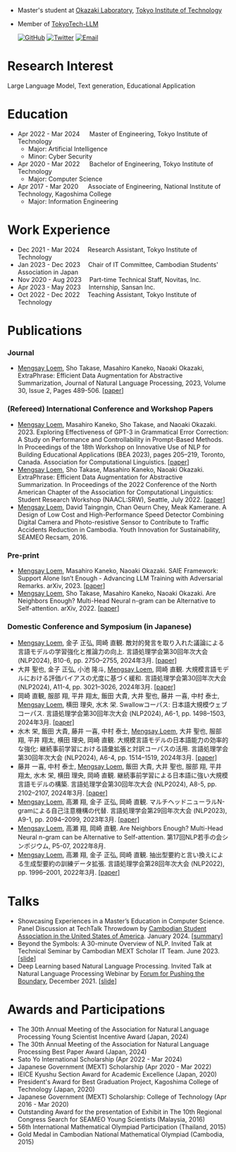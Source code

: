 * Master's student at [Okazaki Laboratory](https://www.nlp.c.titech.ac.jp/index.en.html), [Tokyo Institute of Technology](https://www.titech.ac.jp/english)
* Member of [TokyoTech-LLM](https://tokyotech-llm.github.io/)

  [![GitHub](https://img.shields.io/badge/-GitHub-black?style=flat-square&logo=github)](https://github.com/loem-ms)
  [![Twitter](https://img.shields.io/badge/-X-black?style=flat-square&logo=X)](https://twitter.com/loem_ms)
  [![Email](https://img.shields.io/badge/-Email-black?style=flat-square&logo=gmail&logoColor=white)](mailto:mengsaylms@gmail.com)

# Research Interest
Large Language Model, Text generation, Educational Application

# Education
- Apr 2022 - Mar 2024 &emsp; Master of Engineering, Tokyo Institute of Technology
  - Major: Artificial Intelligence
  - Minor: Cyber Security
- Apr 2020 - Mar 2022 &emsp; Bachelor of Engineering, Tokyo Institute of Technology
  - Major: Computer Science
- Apr 2017 - Mar 2020 &emsp; Associate of Engineering, National Institute of Technology, Kagoshima College
  - Major: Information Engineering

# Work Experience
- Dec 2021 - Mar 2024&emsp; Research Assistant, Tokyo Institute of Technology
- Jan 2023 - Dec 2023&emsp; Chair of IT Committee, Cambodian Students' Association in Japan
- Nov 2020 - Aug 2023&emsp; Part-time Technical Staff, Novitas, Inc. 
- Apr 2023 - May 2023&emsp; Internship, Sansan Inc.
- Oct 2022 - Dec 2022&emsp; Teaching Assistant, Tokyo Institute of Technology
  
# Publications

### Journal
* <u>Mengsay Loem</u>, Sho Takase, Masahiro Kaneko, Naoaki Okazaki, ExtraPhrase: Efficient Data Augmentation for Abstractive Summarization, Journal of Natural Language Processing, 2023, Volume 30, Issue 2, Pages 489-506. [[paper](https://www.jstage.jst.go.jp/article/jnlp/30/2/30_489/_article/-char/en)]

### (Refereed) International Conference and Workshop Papers
* <u>Mengsay Loem</u>, Masahiro Kaneko, Sho Takase, and Naoaki Okazaki. 2023. Exploring Effectiveness of GPT-3 in Grammatical Error Correction: A Study on Performance and Controllability in Prompt-Based Methods. In Proceedings of the 18th Workshop on Innovative Use of NLP for Building Educational Applications (BEA 2023), pages 205–219, Toronto, Canada. Association for Computational Linguistics. [[paper](https://aclanthology.org/2023.bea-1.18/)]
* <u>Mengsay Loem</u>, Sho Takase, Masahiro Kaneko, Naoaki Okazaki. ExtraPhrase: Efficient Data Augmentation for Abstractive Summarization. In Proceedings of the 2022 Conference of the North American Chapter of the Association for Computational Linguistics: Student Research Workshop (NAACL:SRW), Seattle, July 2022. [[paper](https://aclanthology.org/2022.naacl-srw.3/)]
* <u>Mengsay Loem</u>, David Taingngin, Chan Oeurn Chey, Meak Kamerane. A Design of Low Cost and High-Performance Speed Detector Combining Digital Camera and Photo-resistive Sensor to Contribute to Traffic Accidents Reduction in Cambodia. Youth Innovation for Sustainability, SEAMEO Recsam, 2016.

### Pre-print
* <u>Mengsay Loem</u>, Masahiro Kaneko, Naoaki Okazaki. SAIE Framework: Support Alone Isn’t Enough - Advancing LLM Training with Adversarial Remarks. arXiv, 2023. [[paper](https://arxiv.org/abs/2311.08107)]
* <u>Mengsay Loem</u>, Sho Takase, Masahiro Kaneko, Naoaki Okazaki. Are Neighbors Enough? Multi-Head Neural n-gram can be Alternative to Self-attention. arXiv, 2022. [[paper](https://arxiv.org/abs/2207.13354)]

### Domestic Conference and Symposium (in Japanese)
* <u>Mengsay Loem</u>, 金子 正弘, 岡崎 直観. 敵対的発言を取り入れた議論による言語モデルの学習強化と推論力の向上. 言語処理学会第30回年次大会 (NLP2024), B10-6, pp. 2750–2755, 2024年3月. [[paper]](https://www.anlp.jp/proceedings/annual_meeting/2024/pdf_dir/B10-6.pdf)
* 大井 聖也, 金子 正弘, 小池 隆斗, <u>Mengsay Loem</u>, 岡崎 直観. 大規模言語モデルにおける評価バイアスの尤度に基づく緩和. 言語処理学会第30回年次大会 (NLP2024), A11-4, pp. 3021–3026, 2024年3月.  [[paper]](https://www.anlp.jp/proceedings/annual_meeting/2024/pdf_dir/A11-4.pdf)
* 岡崎 直観, 服部 翔, 平井 翔太, 飯田 大貴, 大井 聖也, 藤井 一喜, 中村 泰士, <u>Mengsay Loem</u>, 横田 理央, 水木 栄. Swallowコーパス: 日本語大規模ウェブコーパス. 言語処理学会第30回年次大会 (NLP2024), A6-1, pp. 1498–1503, 2024年3月. [[paper]](https://www.anlp.jp/proceedings/annual_meeting/2024/pdf_dir/A6-1.pdf)
* 水木 栄, 飯田 大貴, 藤井 一喜, 中村 泰士, <u>Mengsay Loem</u>, 大井 聖也, 服部 翔, 平井 翔太, 横田 理央, 岡崎 直観. 大規模言語モデルの日本語能力の効率的な強化: 継続事前学習における語彙拡張と対訳コーパスの活用. 言語処理学会第30回年次大会 (NLP2024), A6-4, pp. 1514–1519, 2024年3月. [[paper]](https://www.anlp.jp/proceedings/annual_meeting/2024/pdf_dir/A6-4.pdf)
* 藤井 一喜, 中村 泰士, <u>Mengsay Loem</u>, 飯田 大貴, 大井 聖也, 服部 翔, 平井 翔太, 水木 栄, 横田 理央, 岡崎 直観. 継続事前学習による日本語に強い大規模言語モデルの構築. 言語処理学会第30回年次大会 (NLP2024), A8-5, pp. 2102–2107, 2024年3月. [[paper]](https://www.anlp.jp/proceedings/annual_meeting/2024/pdf_dir/A8-5.pdf)
* <u>Mengsay Loem</u>, 高瀬 翔, 金子 正弘, 岡崎 直観. マルチヘッドニューラルN-gramによる自己注意機構の代替. 言語処理学会第29回年次大会 (NLP2023), A9-1, pp. 2094–2099, 2023年3月. [[paper]](https://www.anlp.jp/proceedings/annual_meeting/2023/pdf_dir/A9-1.pdf)
* <u>Mengsay Loem</u>, 高瀬 翔, 岡崎 直観. Are Neighbors Enough? Multi-Head Neural n-gram can be Alternative to Self-attention. 第17回NLP若手の会シンポジウム, P5-07, 2022年8月.
* <u>Mengsay Loem</u>, 高瀬 翔, 金子 正弘, 岡崎 直観. 抽出型要約と言い換えによる生成型要約の訓練データ拡張. 言語処理学会第28回年次大会 (NLP2022), pp. 1996–2001, 2022年3月. [[paper]](https://www.anlp.jp/proceedings/annual_meeting/2022/pdf_dir/D8-3.pdf)

# Talks
* Showcasing Experiences in a Master’s Education in Computer Science. Panel Discussion at TechTalk Throwdown by [Cambodian Student Association in the United States of America](https://www.csainusa.com). January 2024. [[summary]](https://speakerdeck.com/mengsay/showcasing-experiences-in-a-masters-education-in-computer-science)
* Beyond the Symbols: A 30-minute Overview of NLP. Invited Talk at Technical Seminar by Cambodian MEXT Scholar IT Team. June 2023. [[slide](https://www.slideshare.net/MENGSAYLOEM1/beyond-the-symbols-a-30minute-overview-of-nlp)]
* Deep Learning based Natural Language Processing. Invited Talk at Natural Language Processing Webinar by [Forum for Pushing the Boundary](https://www.facebook.com/fpbcambodia/), December 2021. [[slide](https://drive.google.com/file/d/1GX9-XcOJOy-r5hzif5UkmXulaD6GrQk-/view?usp=sharing)]

# Awards and Participations
* The 30th Annual Meeting of the Association for Natural Language Processing Young Scientist Incentive Award (Japan, 2024)
* The 30th Annual Meeting of the Association for Natural Language Processing Best Paper Award (Japan, 2024)
* Sato Yo International Scholarship (Apr 2022 - Mar 2024)
* Japanese Government (MEXT) Scholarship (Apr 2020 - Mar 2022) 
* IEICE Kyushu Section Award for Academic Excellence (Japan, 2020)
* President's Award for Best Graduation Project, Kagoshima College of Technology (Japan, 2020)
* Japanese Government (MEXT) Scholarship: College of Technology (Apr 2016 - Mar 2020) 
* Outstanding Award for the presentation of Exhibit in The 10th Regional Congress Search for SEAMEO Young Scientists (Malaysia, 2016)
* 56th International Mathematical Olympiad Participation (Thailand, 2015)
* Gold Medal in Cambodian National Mathematical Olympiad (Cambodia, 2015)

